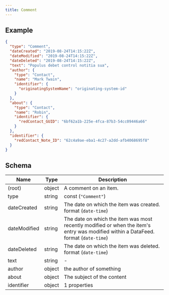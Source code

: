 ```yaml
---
title: Comment
---
```

## Example



```json
{
  "type": "Comment",
  "dateCreated": "2019-08-24T14:15:22Z",
  "dateModified": "2019-08-24T14:15:22Z",
  "dateDeleted": "2019-08-24T14:15:22Z",
  "text": "Populus debet control notitia sua",
  "author": {
    "type": "Contact",
    "name": "Mark Twain",
    "identifier": {
      "originatingSystemName": "originating-system-id"
    }
  },
  "about": {
    "type": "Contact",
    "name": "Robin",
    "identifier": {
      "redContact_GUID": "6bf62a1b-225e-4fca-87b3-54cc09446a66"
    }
  },
  "identifier": {
    "redContact_Note_ID": "62c4a9ae-eba1-4c27-a2dd-afb4068695f8"
  }
}
```

## Schema

| Name | Type | Description |
|---|---|---|
| (root) | object | A comment on an item. |
| type | string | const (`"Comment"`)  |
| dateCreated | string | The date on which the item was created. format (`date-time`) |
| dateModified | string | The date on which the item was most recently modified or when the item's entry was modified within a DataFeed. format (`date-time`) |
| dateDeleted | string | The date on which the item was deleted. format (`date-time`) |
| text | string | - |
| author | object | the author of something |
| about | object | The subject of the content |
| identifier | object |  1 properties |

